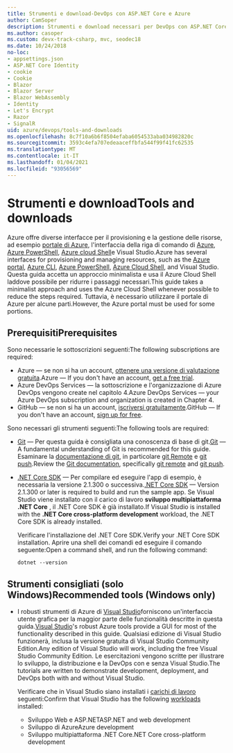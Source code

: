 ```yaml
---
title: Strumenti e download-DevOps con ASP.NET Core e Azure
author: CamSoper
description: Strumenti e download necessari per DevOps con ASP.NET Core e Azure.
ms.author: casoper
ms.custom: devx-track-csharp, mvc, seodec18
ms.date: 10/24/2018
no-loc:
- appsettings.json
- ASP.NET Core Identity
- cookie
- Cookie
- Blazor
- Blazor Server
- Blazor WebAssembly
- Identity
- Let's Encrypt
- Razor
- SignalR
uid: azure/devops/tools-and-downloads
ms.openlocfilehash: 8c7f10a6b6f8504efaba6054533aba034982820c
ms.sourcegitcommit: 3593c4efa707edeaaceffbfa544f99f41fc62535
ms.translationtype: MT
ms.contentlocale: it-IT
ms.lasthandoff: 01/04/2021
ms.locfileid: "93056569"
---
```

# <a name="tools-and-downloads"></a><span data-ttu-id="23067-103">Strumenti e download</span><span class="sxs-lookup"><span data-stu-id="23067-103">Tools and downloads</span></span>

<span data-ttu-id="23067-104">Azure offre diverse interfacce per il provisioning e la gestione delle risorse, ad esempio [portale di Azure](https://portal.azure.com), l'interfaccia della riga di comando di [Azure](/cli/azure/), [Azure PowerShell](/powershell/azure/overview), [Azure cloud Shell](https://shell.azure.com/bash)e Visual Studio.</span><span class="sxs-lookup"><span data-stu-id="23067-104">Azure has several interfaces for provisioning and managing resources, such as the [Azure portal](https://portal.azure.com), [Azure CLI](/cli/azure/), [Azure PowerShell](/powershell/azure/overview), [Azure Cloud Shell](https://shell.azure.com/bash), and Visual Studio.</span></span> <span data-ttu-id="23067-105">Questa guida accetta un approccio minimalista e usa il Azure Cloud Shell laddove possibile per ridurre i passaggi necessari.</span><span class="sxs-lookup"><span data-stu-id="23067-105">This guide takes a minimalist approach and uses the Azure Cloud Shell whenever possible to reduce the steps required.</span></span> <span data-ttu-id="23067-106">Tuttavia, è necessario utilizzare il portale di Azure per alcune parti.</span><span class="sxs-lookup"><span data-stu-id="23067-106">However, the Azure portal must be used for some portions.</span></span>

## <a name="prerequisites"></a><span data-ttu-id="23067-107">Prerequisiti</span><span class="sxs-lookup"><span data-stu-id="23067-107">Prerequisites</span></span>

<span data-ttu-id="23067-108">Sono necessarie le sottoscrizioni seguenti:</span><span class="sxs-lookup"><span data-stu-id="23067-108">The following subscriptions are required:</span></span>

* <span data-ttu-id="23067-109">Azure &mdash; se non si ha un account, [ottenere una versione di valutazione gratuita](https://azure.microsoft.com/free/dotnet/).</span><span class="sxs-lookup"><span data-stu-id="23067-109">Azure &mdash; If you don't have an account, [get a free trial](https://azure.microsoft.com/free/dotnet/).</span></span>
* <span data-ttu-id="23067-110">Azure DevOps Services &mdash; la sottoscrizione e l'organizzazione di Azure DevOps vengono create nel capitolo 4.</span><span class="sxs-lookup"><span data-stu-id="23067-110">Azure DevOps Services &mdash; your Azure DevOps subscription and organization is created in Chapter 4.</span></span>
* <span data-ttu-id="23067-111">GitHub &mdash; se non si ha un account, [iscriversi gratuitamente](https://github.com/join).</span><span class="sxs-lookup"><span data-stu-id="23067-111">GitHub &mdash; If you don't have an account, [sign up for free](https://github.com/join).</span></span>

<span data-ttu-id="23067-112">Sono necessari gli strumenti seguenti:</span><span class="sxs-lookup"><span data-stu-id="23067-112">The following tools are required:</span></span>

* <span data-ttu-id="23067-113">[Git](https://git-scm.com/downloads) &mdash; Per questa guida è consigliata una conoscenza di base di git.</span><span class="sxs-lookup"><span data-stu-id="23067-113">[Git](https://git-scm.com/downloads) &mdash; A fundamental understanding of Git is recommended for this guide.</span></span> <span data-ttu-id="23067-114">Esaminare la [documentazione di git](https://git-scm.com/doc), in particolare [git Remote](https://git-scm.com/docs/git-remote) e [git push](https://git-scm.com/docs/git-push).</span><span class="sxs-lookup"><span data-stu-id="23067-114">Review the [Git documentation](https://git-scm.com/doc), specifically [git remote](https://git-scm.com/docs/git-remote) and [git push](https://git-scm.com/docs/git-push).</span></span>
* <span data-ttu-id="23067-115">[.NET Core SDK](https://dotnet.microsoft.com/download/) &mdash; Per compilare ed eseguire l'app di esempio, è necessaria la versione 2.1.300 o successiva.</span><span class="sxs-lookup"><span data-stu-id="23067-115">[.NET Core SDK](https://dotnet.microsoft.com/download/) &mdash; Version 2.1.300 or later is required to build and run the sample app.</span></span> <span data-ttu-id="23067-116">Se Visual Studio viene installato con il carico di lavoro **sviluppo multipiattaforma .NET Core** , il .NET Core SDK è già installato.</span><span class="sxs-lookup"><span data-stu-id="23067-116">If Visual Studio is installed with the **.NET Core cross-platform development** workload, the .NET Core SDK is already installed.</span></span>

    <span data-ttu-id="23067-117">Verificare l'installazione del .NET Core SDK.</span><span class="sxs-lookup"><span data-stu-id="23067-117">Verify your .NET Core SDK installation.</span></span> <span data-ttu-id="23067-118">Aprire una shell dei comandi ed eseguire il comando seguente:</span><span class="sxs-lookup"><span data-stu-id="23067-118">Open a command shell, and run the following command:</span></span>

    ```dotnetcli
    dotnet --version
    ```

## <a name="recommended-tools-windows-only"></a><span data-ttu-id="23067-119">Strumenti consigliati (solo Windows)</span><span class="sxs-lookup"><span data-stu-id="23067-119">Recommended tools (Windows only)</span></span>

* <span data-ttu-id="23067-120">I robusti strumenti di Azure di [Visual Studio](https://visualstudio.microsoft.com)forniscono un'interfaccia utente grafica per la maggior parte delle funzionalità descritte in questa guida.</span><span class="sxs-lookup"><span data-stu-id="23067-120">[Visual Studio](https://visualstudio.microsoft.com)'s robust Azure tools provide a GUI for most of the functionality described in this guide.</span></span> <span data-ttu-id="23067-121">Qualsiasi edizione di Visual Studio funzionerà, inclusa la versione gratuita di Visual Studio Community Edition.</span><span class="sxs-lookup"><span data-stu-id="23067-121">Any edition of Visual Studio will work, including the free Visual Studio Community Edition.</span></span> <span data-ttu-id="23067-122">Le esercitazioni vengono scritte per illustrare lo sviluppo, la distribuzione e la DevOps con e senza Visual Studio.</span><span class="sxs-lookup"><span data-stu-id="23067-122">The tutorials are written to demonstrate development, deployment, and DevOps both with and without Visual Studio.</span></span>

  <span data-ttu-id="23067-123">Verificare che in Visual Studio siano installati i [carichi di lavoro](/visualstudio/install/modify-visual-studio) seguenti:</span><span class="sxs-lookup"><span data-stu-id="23067-123">Confirm that Visual Studio has the following [workloads](/visualstudio/install/modify-visual-studio) installed:</span></span>

  * <span data-ttu-id="23067-124">Sviluppo Web e ASP.NET</span><span class="sxs-lookup"><span data-stu-id="23067-124">ASP.NET and web development</span></span>
  * <span data-ttu-id="23067-125">Sviluppo di Azure</span><span class="sxs-lookup"><span data-stu-id="23067-125">Azure development</span></span>
  * <span data-ttu-id="23067-126">Sviluppo multipiattaforma .NET Core</span><span class="sxs-lookup"><span data-stu-id="23067-126">.NET Core cross-platform development</span></span>

